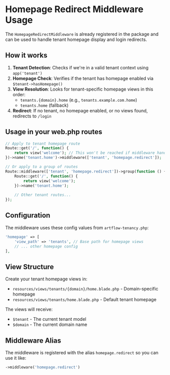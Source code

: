 # Homepage Redirect Middleware Usage

The `HomepageRedirectMiddleware` is already registered in the package and can be used to handle tenant homepage display and login redirects.

## How it works

1. **Tenant Detection**: Checks if we're in a valid tenant context using `app('tenant')`
2. **Homepage Check**: Verifies if the tenant has homepage enabled via `$tenant->hasHomepage()`
3. **View Resolution**: Looks for tenant-specific homepage views in this order:
   - `tenants.{domain}.home` (e.g., `tenants.example.com.home`)
   - `tenants.home` (fallback)
4. **Redirect**: If no tenant, no homepage enabled, or no views found, redirects to `/login`

## Usage in your web.php routes

```php
// Apply to tenant homepage route
Route::get('/', function() {
    return view('welcome'); // This won't be reached if middleware handles it
})->name('tenant.home')->middleware(['tenant', 'homepage.redirect']);

// Or apply to a group of routes
Route::middleware(['tenant', 'homepage.redirect'])->group(function () {
    Route::get('/', function() {
        return view('welcome');
    })->name('tenant.home');
    
    // Other tenant routes...
});
```

## Configuration

The middleware uses these config values from `artflow-tenancy.php`:

```php
'homepage' => [
    'view_path' => 'tenants', // Base path for homepage views
    // ... other homepage config
],
```

## View Structure

Create your tenant homepage views in:
- `resources/views/tenants/{domain}/home.blade.php` - Domain-specific homepage
- `resources/views/tenants/home.blade.php` - Default tenant homepage

The views will receive:
- `$tenant` - The current tenant model
- `$domain` - The current domain name

## Middleware Alias

The middleware is registered with the alias `homepage.redirect` so you can use it like:

```php
->middleware('homepage.redirect')
```
